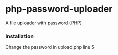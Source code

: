 # php-password-uploader
A file uploader with password (PHP)
### Installation
  Change the password in upload.php line 5
